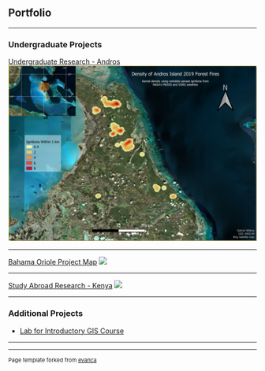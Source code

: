 ## Portfolio

---

### Undergraduate Projects

[Undergraduate Research - Andros](Andros_SURF_project.md)
<img src="images/GWilkins_BAHO_poster_thumbnail.PNG?raw=true"/>

---
[Bahama Oriole Project Map](BAHO_map_project.md)
<image src="images/BAHO_worksite_map.PNG?raw=true"/>

---
[Study Abroad Research - Kenya](Kenya_DR_project.md)
<image src="images/Gabe_presenting_DR_Kenya.PNG?raw=true"/>

---
### Additional Projects

- [Lab for Introductory GIS Course](pdf/Wilkins_Lab_12.pdf)

---




---
<p style="font-size:11px">Page template forked from <a href="https://github.com/evanca/quick-portfolio">evanca</a></p>
<!-- Remove above link if you don't want to attibute -->
